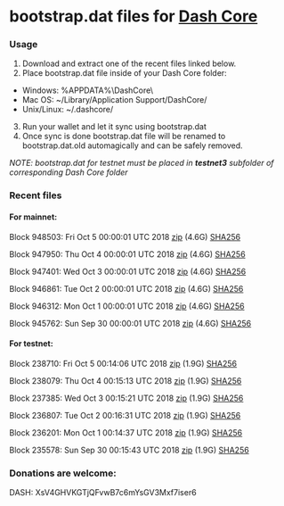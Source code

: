 # bootstrap.dat files for [Dash Core](https://www.dash.org)

### Usage

1. Download and extract one of the recent files linked below.
2. Place bootstrap.dat file inside of your Dash Core folder:
 - Windows: %APPDATA%\DashCore\
 - Mac OS: ~/Library/Application Support/DashCore/
 - Unix/Linux: ~/.dashcore/
3. Run your wallet and let it sync using bootstrap.dat
4. Once sync is done bootstrap.dat file will be renamed to bootstrap.dat.old automagically and can be safely removed.

_NOTE: bootstrap.dat for testnet must be placed in **testnet3** subfolder of corresponding Dash Core folder_

### Recent files

#### For mainnet:

Block 948503: Fri Oct  5 00:00:01 UTC 2018 [zip](https://dash-bootstrap.ams3.digitaloceanspaces.com/mainnet/2018-10-05/bootstrap.dat.zip) (4.6G) [SHA256](https://dash-bootstrap.ams3.digitaloceanspaces.com/mainnet/2018-10-05/sha256.txt)

Block 947950: Thu Oct  4 00:00:01 UTC 2018 [zip](https://dash-bootstrap.ams3.digitaloceanspaces.com/mainnet/2018-10-04/bootstrap.dat.zip) (4.6G) [SHA256](https://dash-bootstrap.ams3.digitaloceanspaces.com/mainnet/2018-10-04/sha256.txt)

Block 947401: Wed Oct  3 00:00:01 UTC 2018 [zip](https://dash-bootstrap.ams3.digitaloceanspaces.com/mainnet/2018-10-03/bootstrap.dat.zip) (4.6G) [SHA256](https://dash-bootstrap.ams3.digitaloceanspaces.com/mainnet/2018-10-03/sha256.txt)

Block 946861: Tue Oct  2 00:00:01 UTC 2018 [zip](https://dash-bootstrap.ams3.digitaloceanspaces.com/mainnet/2018-10-02/bootstrap.dat.zip) (4.6G) [SHA256](https://dash-bootstrap.ams3.digitaloceanspaces.com/mainnet/2018-10-02/sha256.txt)

Block 946312: Mon Oct  1 00:00:01 UTC 2018 [zip](https://dash-bootstrap.ams3.digitaloceanspaces.com/mainnet/2018-10-01/bootstrap.dat.zip) (4.6G) [SHA256](https://dash-bootstrap.ams3.digitaloceanspaces.com/mainnet/2018-10-01/sha256.txt)

Block 945762: Sun Sep 30 00:00:01 UTC 2018 [zip](https://dash-bootstrap.ams3.digitaloceanspaces.com/mainnet/2018-09-30/bootstrap.dat.zip) (4.6G) [SHA256](https://dash-bootstrap.ams3.digitaloceanspaces.com/mainnet/2018-09-30/sha256.txt)


#### For testnet:

Block 238710: Fri Oct  5 00:14:06 UTC 2018 [zip](https://dash-bootstrap.ams3.digitaloceanspaces.com/testnet/2018-10-05/bootstrap.dat.zip) (1.9G) [SHA256](https://dash-bootstrap.ams3.digitaloceanspaces.com/testnet/2018-10-05/sha256.txt)

Block 238079: Thu Oct  4 00:15:13 UTC 2018 [zip](https://dash-bootstrap.ams3.digitaloceanspaces.com/testnet/2018-10-04/bootstrap.dat.zip) (1.9G) [SHA256](https://dash-bootstrap.ams3.digitaloceanspaces.com/testnet/2018-10-04/sha256.txt)

Block 237385: Wed Oct  3 00:15:21 UTC 2018 [zip](https://dash-bootstrap.ams3.digitaloceanspaces.com/testnet/2018-10-03/bootstrap.dat.zip) (1.9G) [SHA256](https://dash-bootstrap.ams3.digitaloceanspaces.com/testnet/2018-10-03/sha256.txt)

Block 236807: Tue Oct  2 00:16:31 UTC 2018 [zip](https://dash-bootstrap.ams3.digitaloceanspaces.com/testnet/2018-10-02/bootstrap.dat.zip) (1.9G) [SHA256](https://dash-bootstrap.ams3.digitaloceanspaces.com/testnet/2018-10-02/sha256.txt)

Block 236201: Mon Oct  1 00:14:37 UTC 2018 [zip](https://dash-bootstrap.ams3.digitaloceanspaces.com/testnet/2018-10-01/bootstrap.dat.zip) (1.9G) [SHA256](https://dash-bootstrap.ams3.digitaloceanspaces.com/testnet/2018-10-01/sha256.txt)

Block 235578: Sun Sep 30 00:15:43 UTC 2018 [zip](https://dash-bootstrap.ams3.digitaloceanspaces.com/testnet/2018-09-30/bootstrap.dat.zip) (1.9G) [SHA256](https://dash-bootstrap.ams3.digitaloceanspaces.com/testnet/2018-09-30/sha256.txt)


### Donations are welcome:

DASH: XsV4GHVKGTjQFvwB7c6mYsGV3Mxf7iser6
